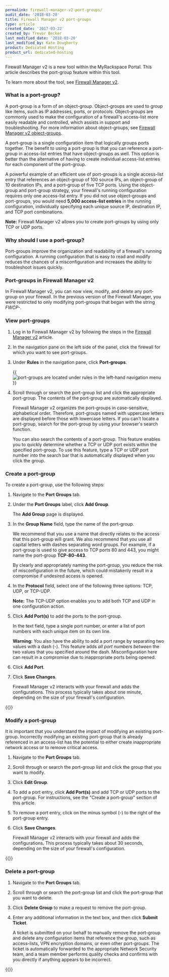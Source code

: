```yaml
---
permalink: firewall-manager-v2-port-groups/
audit_date: '2018-03-20'
title: Firewall Manager v2 port-groups
type: article
created_date: '2017-03-22'
created_by: Trevor Becker
last_modified_date: '2018-03-20'
last_modified_by: Kate Dougherty
product: Dedicated Hosting
product_url: dedicated-hosting
---
```


Firewall Manager v2 is a new tool within the MyRackspace Portal. This article describes the port-group feature within this tool.

To learn more about the tool, see [Firewall Manager v2](/support/how-to/firewall-manager-v2).

### What is a port-group?

A port-group is a form of an object-group. Object-groups are used to group like items, such as IP addresses, ports, or protocols. Object-groups are commonly used to make the configuration of a firewall's access-list more easily readable and controlled, which assists in support and troubleshooting. For more information about object-groups, see [Firewall Manager v2 object-groups](/support/how-to/firewall-manager-v2-object-groups).

A port-group is a single configuration item that logically groups ports together. The benefit to using a port-group is that you can reference a port-group in access-list entries that have object-groups as well. This option
is better than the alternative of having to create individual access-list entries for each component of the port-group.

A powerful example of an efficient use of port-groups is a single access-list entry that references an object-group of 100 source IPs, an object-group of 10 destination IPs, and a port-group of five TCP ports. Using the object-group and port-group strategy, your firewall's running configuration requires only one access-list entry. If you did not use object-groups and port-groups, you would need **5,000 access-list entries** in the running configuration, individually specifying each unique source IP, destination IP, and TCP port combinations.

**Note:** Firewall Manager v2 allows you to create port-groups by using only TCP or UDP ports.

### Why should I use a port-group?

Port-groups improve the organization and readability of a firewall's running configuration. A running configuration that is easy to read and modify reduces the chances of a misconfiguration and increases the ability to troubleshoot issues quickly.

### Port-groups in Firewall Manager v2

In Firewall Manager v2, you can now view, modify, and delete any port-group on your firewall. In the previous version of the Firewall Manager, you were restricted to only modifying port-groups that began with the string *FWCP-*.

### View port-groups

1. Log in to Firewall Manager v2 by following the steps in the [Firewall Manager v2](/support/how-to/firewall-manager-v2) article.

2. In the navigation pane on the left side of the panel, click the firewall for which you want to see port-groups.

3. Under **Rules** in the navigation pane, click **Port-groups**.

   {{<image alt="port-groups are located under rules in the left-hand navigation menu" src="FWCPv2-port-group.png" title="port-groups are located under rules in the left-hand navigation menu">}}

4. Scroll through or search the port-group list and click the appropriate port-group. The contents of the port-group are automatically displayed.

   Firewall Manager v2 organizes the port-groups in case-sensitive, alphabetical order. Therefore, port-groups named with uppercase letters are displayed before those with lowercase letters. If you can't locate a port-group, search for the port-group by using your browser's search function.

   You can also search the contents of a port-group. This feature enables you to quickly determine whether a TCP or UDP port exists within the specified port-group. To use this feature, type a TCP or UDP port number into the search bar that is automatically displayed when you click the group.

### Create a port-group

To create a port-group, use the following steps:

1. Navigate to the **Port Groups** tab.

2. Under the **Port Groups** label, click **Add Group**.

   The **Add Group** page is displayed.

3. In the **Group Name** field, type the name of the port-group.

   We recommend that you use a name that directly relates to the access that this port-group will grant. We also recommend that you use all capital letters with dashes separating word groups. For example, if a port-group is used to give access to TCP ports 80 and 443, you might name the port-group **TCP-80-443**.

   By clearly and appropriately naming the port-group, you reduce the risk of misconfiguration in the future, which could mistakenly result in a compromise if undesired access is opened.

4. In the **Protocol** field, select one of the following three options: TCP, UDP, or TCP-UDP.

   **Note:** The TCP-UDP option enables you to add both TCP and UDP in one configuration action.

5. Click **Add Port(s)** to add the ports to the port-group.

    In the text field, type a single port number, or enter a list of port numbers with each unique item on its own line.

    **Warning:** You also have the ability to add a port range by separating two values with a dash (-). This feature adds *all port numbers between* the two values that you specified around the dash. Misconfiguration here can result in a compromise due to inappropriate ports being opened.

6. Click **Add Port**.  

7. Click **Save Changes**.

   Firewall Manager v2 interacts with your firewall and adds the configurations. This process typically takes about one minute, depending on the size of your firewall's configuration.

{{<image src="FWCPv2-add-port-group.png" alt="" title="">}}

### Modify a port-group

It is important that you understand the impact of modifying an existing port-group. Incorrectly modifying an existing port-group that is already referenced in an access-list has the potential to either create inappropriate network access or to remove critical access.

1. Navigate to the **Port Groups** tab.

2. Scroll through or search the port-group list and click the group that you want to modify.

3. Click **Edit Group**.

4. To add a port entry, click **Add Port(s)** and add TCP or UDP ports to the port-group. For instructions, see the "Create a port-group" section of this article.

5. To remove a port entry, click on the minus symbol (-) to the right of the port-group entry.

6. Click **Save Changes**.

   Firewall Manager v2 interacts with your firewall and adds the configurations. This process typically takes about 30 seconds, depending on the size of your firewall's configuration.

{{<image src="FWCPv2-modify-port-group.png" alt="" title="">}}

### Delete a port-group

1. Navigate to the **Port Groups** tab.

2. Scroll through or search the port-group list and click the port-group that you want to delete.

3. Click **Delete Group** to make a request to remove the port-group.

4. Enter any additional information in the text box, and then click **Submit Ticket**.

   A ticket is submitted on your behalf to manually remove the port-group and delete any configuration items that reference the group, such as access-lists, VPN encryption domains, or even other port-groups. The ticket is automatically forwarded to the appropriate Network Security team, and a team member performs quality checks and confirms with you directly if anything appears to be incorrect.

{{<image src="FWCPv2-delete-port-group.png" alt="" title="">}}
